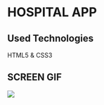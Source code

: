 <h1> HOSPITAL APP </h1>

<h2> Used Technologies </h2>

HTML5 & CSS3

<h2> SCREEN GIF </h2>

![](MedCare.gif)